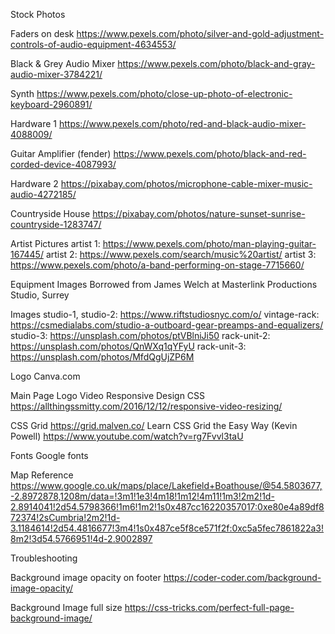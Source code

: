 Stock Photos


Faders on desk
https://www.pexels.com/photo/silver-and-gold-adjustment-controls-of-audio-equipment-4634553/

Black & Grey Audio Mixer
https://www.pexels.com/photo/black-and-gray-audio-mixer-3784221/

Synth
https://www.pexels.com/photo/close-up-photo-of-electronic-keyboard-2960891/

Hardware 1
https://www.pexels.com/photo/red-and-black-audio-mixer-4088009/

Guitar Amplifier (fender)
https://www.pexels.com/photo/black-and-red-corded-device-4087993/

Hardware 2
https://pixabay.com/photos/microphone-cable-mixer-music-audio-4272185/

Countryside House
https://pixabay.com/photos/nature-sunset-sunrise-countryside-1283747/

Artist Pictures
artist 1: https://www.pexels.com/photo/man-playing-guitar-167445/
artist 2: https://www.pexels.com/search/music%20artist/
artist 3: https://www.pexels.com/photo/a-band-performing-on-stage-7715660/


Equipment Images
Borrowed from James Welch at Masterlink Productions Studio, Surrey

Images
studio-1, studio-2: https://www.riftstudiosnyc.com/o/
vintage-rack: https://csmedialabs.com/studio-a-outboard-gear-preamps-and-equalizers/
studio-3: https://unsplash.com/photos/ptVBlniJi50
rack-unit-2: https://unsplash.com/photos/QnWXq1qYFyU
rack-unit-3: https://unsplash.com/photos/MfdQgUjZP6M

Logo
Canva.com



Main Page Logo Video Responsive Design CSS
https://allthingssmitty.com/2016/12/12/responsive-video-resizing/


CSS Grid
https://grid.malven.co/
Learn CSS Grid the Easy Way (Kevin Powell) https://www.youtube.com/watch?v=rg7Fvvl3taU


Fonts
Google fonts

Map Reference
https://www.google.co.uk/maps/place/Lakefield+Boathouse/@54.5803677,-2.8972878,1208m/data=!3m1!1e3!4m18!1m12!4m11!1m3!2m2!1d-2.8914041!2d54.5798366!1m6!1m2!1s0x487cc16220357017:0xe80e4a89df872374!2sCumbria!2m2!1d-3.1184614!2d54.4816677!3m4!1s0x487ce5f8ce571f2f:0xc5a5fec7861822a3!8m2!3d54.5766951!4d-2.9002897





Troubleshooting

Background image opacity on footer
https://coder-coder.com/background-image-opacity/

Background Image full size
https://css-tricks.com/perfect-full-page-background-image/

